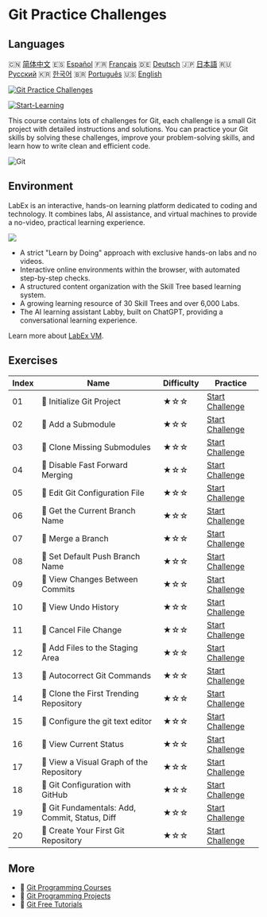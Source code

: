 # Git Practice Challenges

## Languages

🇨🇳 [简体中文](README_zh.md) 🇪🇸 [Español](README_es.md) 🇫🇷 [Français](README_fr.md) 🇩🇪 [Deutsch](README_de.md) 🇯🇵 [日本語](README_ja.md) 🇷🇺 [Русский](README_ru.md) 🇰🇷 [한국어](README_ko.md) 🇧🇷 [Português](README_pt.md) 🇺🇸 [English](README.md) 

[![Git Practice Challenges](https://cover-creator.labex.io/git-practice-challenges.png)](https://labex.io/en/courses/git-practice-challenges)

[![Start-Learning](https://img.shields.io/badge/Start-Learning-whitesmoke?style=for-the-badge)](https://labex.io/en/courses/git-practice-challenges)

This course contains lots of challenges for Git, each challenge is a small Git project with detailed instructions and solutions. You can practice your Git skills by solving these challenges, improve your problem-solving skills, and learn how to write clean and efficient code.

![Git](https://img.shields.io/badge/Git-whitesmoke?style=for-the-badge&logo=git)


## Environment

LabEx is an interactive, hands-on learning platform dedicated to coding and technology. It combines labs, AI assistance, and virtual machines to provide a no-video, practical learning experience.

![](https://tutorial-screenshot.getvm.io/images/vm-1725247253.png)

- A strict "Learn by Doing" approach with exclusive hands-on labs and no videos.
- Interactive online environments within the browser, with automated step-by-step checks.
- A structured content organization with the Skill Tree based learning system.
- A growing learning resource of 30 Skill Trees and over 6,000 Labs.
- The AI learning assistant Labby, built on ChatGPT, providing a conversational learning experience.

Learn more about [LabEx VM](https://support.labex.io/using-labex/virtual-machine).

## Exercises

|   Index | Name                                           | Difficulty   | Practice                                                                                                                         |
|---------|------------------------------------------------|--------------|----------------------------------------------------------------------------------------------------------------------------------|
|      01 | 🎯 Initialize Git Project                      | ★☆☆          | <a target='_blank' href='https://labex.io/en/labs/git-initialize-git-project-385166'>Start Challenge</a>                         |
|      02 | 🎯 Add a Submodule                             | ★☆☆          | <a target='_blank' href='https://labex.io/en/labs/git-add-a-submodule-challenge-12611'>Start Challenge</a>                       |
|      03 | 🎯 Clone Missing Submodules                    | ★☆☆          | <a target='_blank' href='https://labex.io/en/labs/git-clone-missing-submodules-challenge-12620'>Start Challenge</a>              |
|      04 | 🎯 Disable Fast Forward Merging                | ★☆☆          | <a target='_blank' href='https://labex.io/en/labs/git-disable-fast-forward-merging-challenge-12642'>Start Challenge</a>          |
|      05 | 🎯 Edit Git Configuration File                 | ★☆☆          | <a target='_blank' href='https://labex.io/en/labs/git-edit-git-configuration-file-challenge-12645'>Start Challenge</a>           |
|      06 | 🎯 Get the Current Branch Name                 | ★☆☆          | <a target='_blank' href='https://labex.io/en/labs/git-get-the-current-branch-name-challenge-12633'>Start Challenge</a>           |
|      07 | 🎯 Merge a Branch                              | ★☆☆          | <a target='_blank' href='https://labex.io/en/labs/git-merge-a-branch-challenge-12655'>Start Challenge</a>                        |
|      08 | 🎯 Set Default Push Branch Name                | ★☆☆          | <a target='_blank' href='https://labex.io/en/labs/git-set-default-push-branch-name-challenge-12672'>Start Challenge</a>          |
|      09 | 🎯 View Changes Between Commits                | ★☆☆          | <a target='_blank' href='https://labex.io/en/labs/git-view-changes-between-commits-challenge-12684'>Start Challenge</a>          |
|      10 | 🎯 View Undo History                           | ★☆☆          | <a target='_blank' href='https://labex.io/en/labs/git-view-undo-history-challenge-12696'>Start Challenge</a>                     |
|      11 | 🎯 Cancel File Change                          | ★☆☆          | <a target='_blank' href='https://labex.io/en/labs/git-cancel-file-change-387714'>Start Challenge</a>                             |
|      12 | 🎯 Add Files to the Staging Area               | ★☆☆          | <a target='_blank' href='https://labex.io/en/labs/git-add-files-to-the-staging-area-challenge-12675'>Start Challenge</a>         |
|      13 | 🎯 Autocorrect Git Commands                    | ★☆☆          | <a target='_blank' href='https://labex.io/en/labs/git-autocorrect-git-commands-challenge-12614'>Start Challenge</a>              |
|      14 | 🎯 Clone the First Trending Repository         | ★☆☆          | <a target='_blank' href='https://labex.io/en/labs/git-clone-the-first-trending-repository-12621'>Start Challenge</a>             |
|      15 | 🎯 Configure the git text editor               | ★☆☆          | <a target='_blank' href='https://labex.io/en/labs/git-configure-the-git-text-editor-challenge-12673'>Start Challenge</a>         |
|      16 | 🎯 View Current Status                         | ★☆☆          | <a target='_blank' href='https://labex.io/en/labs/git-view-current-status-challenge-12695'>Start Challenge</a>                   |
|      17 | 🎯 View a Visual Graph of the Repository       | ★☆☆          | <a target='_blank' href='https://labex.io/en/labs/git-view-a-visual-graph-of-the-repository-challenge-12685'>Start Challenge</a> |
|      18 | 🎯 Git Configuration with GitHub               | ★☆☆          | <a target='_blank' href='https://labex.io/en/labs/git-git-configuration-with-github-23'>Start Challenge</a>                      |
|      19 | 🎯 Git Fundamentals: Add, Commit, Status, Diff | ★☆☆          | <a target='_blank' href='https://labex.io/en/labs/shell-git-fundamentals-add-commit-status-diff-387715'>Start Challenge</a>      |
|      20 | 🎯 Create Your First Git Repository            | ★☆☆          | <a target='_blank' href='https://labex.io/en/labs/git-create-your-first-git-repository-12632'>Start Challenge</a>                |

## More

- 🔗 [Git Programming Courses](https://github.com/labex-labs/awesome-programming-courses)
- 🔗 [Git Programming Projects](https://github.com/labex-labs/awesome-programming-projects)
- 🔗 [Git Free Tutorials](https://github.com/labex-labs/git-free-tutorials)

